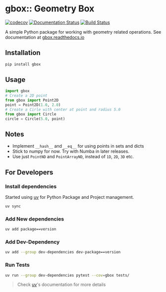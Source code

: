 # gbox:: Geometry Box

[![codecov](https://codecov.io/gh/338rajesh/gbox/graph/badge.svg)](https://codecov.io/gh/338rajesh/gbox)
[![Documentation Status](https://readthedocs.org/projects/gbox/badge/?version=latest)](https://gbox.readthedocs.io/en/latest/?badge=latest)
[![Build Status](https://github.com/338rajesh/gbox/actions/workflows/ci.yml/badge.svg)](https://github.com/338rajesh/gbox/actions)

A simple Python package for working with geometry related operations.
See documentation at [gbox.readthedocs.io](https://gbox.readthedocs.io)

## Installation

```bash
pip install gbox
```

## Usage

```py
import gbox
# Create a 2D point
from gbox import Point2D
point = Point2D(1.0, 2.0)
# Create a Cirle with center at point and radius 5.0
from gbox import Circle
circle = Circle(5.0, point)

```

## Notes

- Implement `__hash__` and `__eq__` for using points in sets and dicts
- Stick to numpy for now. Try with Numba in later releases.
- Use just `PointND` and `PointArrayND`, instead of `1D`, `2D`, `3D` etc.

## For Developers

### Install dependencies

Started using [uv](https://docs.astral.sh/uv/) for Python Package and Project management.

```bash
uv sync
```

### Add New dependencies

```bash
uv add package==version
```

### Add Dev-Dependency

```bash
uv add --group dev-dependencies dev-package==version
```

### Run Tests

```bash
uv run --group dev-dependencies pytest --cov=gbox tests/
```

> Check [uv](https://docs.astral.sh/uv/)'s documentation for more details




